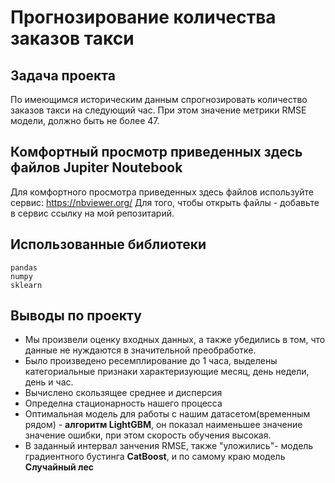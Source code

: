# Прогнозирование количества заказов такси

##  Задача проекта 

По имеющимся историческим данным спрогнозировать количество заказов такси на следующий час. При этом значение метрики RMSE модели, должно быть не более 47.


## Комфортный просмотр приведенных здесь файлов Jupiter Noutebook 

Для комфортного просмотра приведенных здесь файлов используйте сервис:
https://nbviewer.org/ 
Для того, чтобы открыть файлы - добавьте в сервис ссылку на мой репозитарий.

## Использованные библиотеки

```
pandas
numpy
sklearn
```

## Выводы по проекту

- Мы произвели оценку входных данных, а также убедились в том, что данные не нуждаются в значительной преобработке. 
- Было произведено ресемплирование до 1 часа, выделены категориальные признаки характеризующие месяц, день недели, день и час. 
- Вычислено скользящее среднее и дисперсия
- Определна стационарность нашего процесса
- Оптимальная модель для работы с нашим датасетом(временным рядом) - **алгоритм LightGBM**, он показал наименьшее значение значение ошибки, при этом скорость обучения высокая. 
- В заданный интервал занчения RMSE, также "уложились"- модель градиентного бустинга **CatBoost**, и по самому краю модель **Случайный лес**
